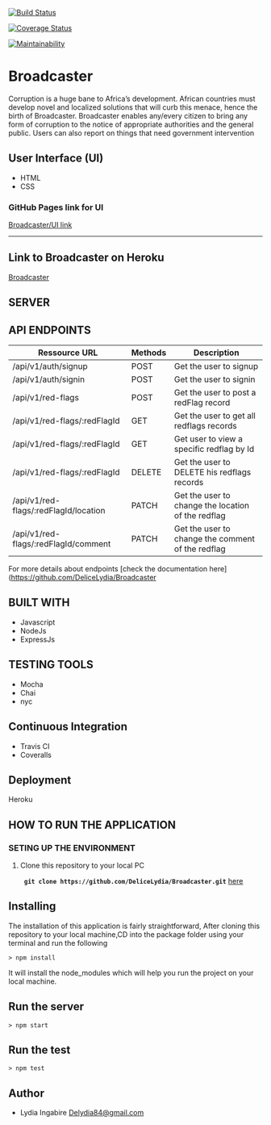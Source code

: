 [![Build Status](https://travis-ci.org/DeliceLydia/Broadcaster.svg?branch=develop)](https://travis-ci.org/DeliceLydia/Broadcaster)

[![Coverage Status](https://coveralls.io/repos/github/DeliceLydia/Broadcaster/badge.svg?branch=develop)](https://coveralls.io/github/DeliceLydia/Broadcaster?branch=develop)

[![Maintainability](https://api.codeclimate.com/v1/badges/0b8cead42355c4071831/maintainability)](https://codeclimate.com/github/DeliceLydia/Broadcaster/maintainability)

# Broadcaster
Corruption is a huge bane to Africa’s development. African countries must develop novel and localized solutions that will curb this menace, hence the birth of Broadcaster. Broadcaster enables any/every citizen to bring any form of corruption to the notice of appropriate authorities and the general public. Users can also report on things that need government intervention

## User Interface (UI)
* HTML
* CSS

### GitHub Pages link for UI
[Broadcaster/UI link](https://delicelydia.github.io/Broadcaster/UI/html/index.html)

---------------------------------------------------------------------

## Link to Broadcaster on Heroku

[Broadcaster](https://broadcaster1.herokuapp.com) 

## SERVER

## API ENDPOINTS

| Ressource URL | Methods  | Description  |
| ------- | --- | --- |
| /api/v1/auth/signup| POST | Get the user to signup |
| /api/v1/auth/signin | POST | Get the user to signin|
| /api/v1/red-flags | POST | Get the user to post a redFlag record |
| /api/v1/red-flags/:redFlagId | GET | Get the user to get all redflags records |
 /api/v1/red-flags/:redFlagId | GET |Get user to view a specific redflag by Id  |
| /api/v1/red-flags/:redFlagId | DELETE| Get the user to DELETE his redflags records |
| /api/v1/red-flags/:redFlagId/location| PATCH | Get the user to change the location of the redflag|
| /api/v1/red-flags/:redFlagId/comment| PATCH | Get the user to change the comment of the redflag|

For more details about endpoints [check the documentation here](https://github.com/DeliceLydia/Broadcaster

## BUILT WITH

 * Javascript
 * NodeJs
 * ExpressJs

## TESTING TOOLS

 * Mocha
 * Chai
 * nyc

 ## Continuous Integration

* Travis CI
* Coveralls

## Deployment

Heroku

 ## HOW TO RUN THE APPLICATION

 ### SETING UP THE ENVIRONMENT
 
 1. Clone this repository to your local PC

    **` git clone https://github.com/DeliceLydia/Broadcaster.git`** [here](https://github.com/DeliceLydia/Broadcaster)

## Installing
The installation of this application is fairly straightforward, After cloning this repository to your local machine,CD into the package folder using your terminal and run the following

```
> npm install
```

It will install the node_modules which will help you run the project on your local machine.

## Run the server
```
> npm start
```
## Run the test
```
> npm test
```


## Author
- Lydia Ingabire <Delydia84@gmail.com>

